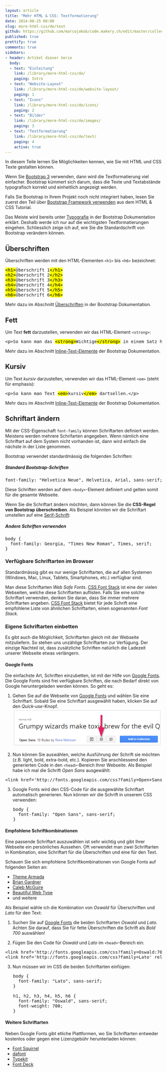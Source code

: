 ```yaml
---
layout: article
title: "Mehr HTML & CSS: Textformatierung"
date: 2014-08-25 00:00
slug: more-html-css/de/text
github: https://github.com/marcojakob/code.makery.ch/edit/master/collections/library/more-html-css-de-text.md
published: true
prettify: true
comments: true
sidebars:
- header: Artikel dieser Serie
  body:
  - text: "Einleitung"
    link: /library/more-html-css/de/
    paging: Intro
  - text: "Website-Layout"
    link: /library/more-html-css/de/website-layout/
    paging: 1
  - text: "Icons"
    link: /library/more-html-css/de/icons/
    paging: 2
  - text: "Bilder"
    link: /library/more-html-css/de/images/
    paging: 3
  - text: "Textformatierung"
    link: /library/more-html-css/de/text/
    paging: 4
    active: true
---
```


In diesem Teile lernen Sie Möglichkeiten kennen, wie Sie mit HTML und CSS Texte gestalten können.

Wenn Sie [Bootstrap 3](http://holdirbootstrap.de/) verwenden, dann wird die Textformatierung viel einfacher. Bootstrap kümmert sich darum, dass die Texte und Textabstände typografisch korrekt und einheitlich angezeigt werden.

<div class="alert alert-warning">
Falls Sie Bootstrap in Ihrem Projekt noch nicht integriert haben, lesen Sie zuerst den Teil über <a href="/library/html-css/de/part6/" class="alert-link">Bootstrap Framework verwenden</a> aus dem HTML & CSS Tutorial.
</div>

Das Meiste wird bereits unter [Typografie](http://holdirbootstrap.de/css/#type) in der Bootstrap Dokumentation erklärt. Deshalb werde ich nur auf die wichtigsten Textformatierungen eingehen. Schliesslich zeige ich auf, wie Sie die Standardschrift von Bootstrap verändern können.


## Überschriften

Überschriften werden mit den HTML-Elementen `<h1>` bis `<h6>` bezeichnet:

<pre class="prettyprint lang-html">
<mark>&lt;h1></mark>Überschrift 1<mark>&lt;/h1></mark>
<mark>&lt;h2></mark>Überschrift 2<mark>&lt;/h2></mark>
<mark>&lt;h3></mark>Überschrift 3<mark>&lt;/h3></mark>
<mark>&lt;h4></mark>Überschrift 4<mark>&lt;/h4></mark>
<mark>&lt;h5></mark>Überschrift 5<mark>&lt;/h5></mark>
<mark>&lt;h6></mark>Überschrift 6<mark>&lt;/h6></mark>
</pre>

Mehr dazu im Abschnitt [Überschriften](http://holdirbootstrap.de/css/#type-headings) in der Bootstrap Dokumentation.


## Fett

Um Text **fett** darzustellen, verwenden wir das HTML-Element `<strong>`:

<pre class="prettyprint lang-html">
&lt;p>So kann man das <mark>&lt;strong></mark>Wichtige<mark>&lt;/strong></mark> in einem Satz hervorheben.&lt;/p>
</pre>

Mehr dazu im Abschnitt [Inline-Text-Elemente](http://holdirbootstrap.de/css/#type-inline-text) der Bootstrap Dokumentation.


## Kursiv

Um Text *kursiv* darzustellen, verwenden wir das HTML-Element `<em>` (steht für emphasis):

<pre class="prettyprint lang-html">
&lt;p>So kann man Text <mark>&lt;em></mark>kursiv<mark>&lt;/em></mark> dartsellen.&lt;/p>
</pre>

Mehr dazu im Abschnitt [Inline-Text-Elemente](http://holdirbootstrap.de/css/#type-inline-text) der Bootstrap Dokumentation.


## Schriftart ändern

Mit der CSS-Eigenschaft `font-family` können Schriftarten definiert werden. Meistens werden mehrere Schrifarten angegeben. Wenn nämlich eine Schriftart auf dem System nicht vorhanden ist, dann wird einfach die nächste in der Liste genommen.

Bootstrap verwendet standardmässig die folgenden Schriften:


##### Standard Bootstrap-Schriften

<pre class="prettyprint lang-css">
font-family: "Helvetica Neue", Helvetica, Arial, sans-serif;
</pre>

Diese Schriften werden auf dem `<body>`-Element definiert und gelten somit für die gesamte Webseite.

Wenn Sie die Schriftart ändern möchten, dann können Sie die **CSS-Regel von Bootstrap überschreiben**. Als Beispiel könnten wir die Schriftart umstellen auf eine [Serif-Schrift](http://de.wikipedia.org/wiki/Serife):


##### Andere Schriften verwenden

<pre class="prettyprint lang-css">
body {
  font-family: Georgia, "Times New Roman", Times, serif;
}
</pre>


### Verfügbare Schriftarten im Browser

Standardmässig gibt es nur wenige Schriftarten, die auf allen Systemen (Windows, Mac, Linux, Tablets, Smartphones, etc.) verfügbar sind.

Man diese Schriftarten *Web Safe Fonts*. [CSS Font Stack](http://cssfontstack.com/) ist eine der vielen Webseiten, welche diese Schriftarten auflisten. Falls Sie eine solche Schriftart verwenden, denken Sie daran, dass Sie immer mehrere Schriftarten angeben. [CSS Font Stack](http://cssfontstack.com/) bietet für jede Schrift eine empfohlene Liste von ähnlichen Schriftarten, einen sogenannten *Font Stack*.


### Eigene Schriftarten einbetten

Es gibt auch die Möglichkeit, Schriftarten gleich mit der Webseite mitzuliefern. So stehen uns unzählige Schriftarten zur Verfügung. Der einzige Nachteil ist, dass zusätzliche Schriften natürlich die Ladezeit unserer Webseite etwas verlängern.


#### Google Fonts

Die einfachste Art, Schriften einzubetten, ist mit der Hilfe von [Google Fonts](https://www.google.com/fonts). Die Google Fonts sind frei verfügbare Schriften, die nach Bedarf direkt von Google heruntergeladen werden können. So geht es:

1. Gehen Sie auf die Webseite von [Google Fonts](https://www.google.com/fonts) und wählen Sie eine Schriftart. Sobald Sie eine Schriftart ausgewählt haben, klicken Sie auf den *Quick-use*-Knopf.   
![Quick Use](/assets/library/more-html-css/text/google-fonts-quick-use.png)

2. Nun können Sie auswählen, welche Ausführung der Schrift sie möchten (z.B. light, bold, extra-bold, etc.). Kopieren Sie anschliessend den generierten Code in den `<head>`-Bereich Ihrer Webseite. Als Beispiel habe ich mal die Schrift *Open Sans* ausgewählt:   
<pre class="prettyprint lang-html">
&lt;link href='http://fonts.googleapis.com/css?family=Open+Sans' rel='stylesheet' type='text/css'>
</pre>

3. Google Fonts wird den CSS-Code für die ausgewählte Schriftart automatisch generieren. Nun können wir die Schrift in unserem CSS verwenden:   
<pre class="prettyprint lang-css">
   body {
     font-family: "Open Sans", sans-serif;
   }
</pre>


#### Empfohlene Schriftkombinationen

Eine passende Schriftart auszuwählen ist sehr wichtig und gibt Ihrer Webseite ein persönliches Aussehen. Oft verwendet man zwei Schriftarten in Kombination, eine Schriftart für die Überschriften und eine für den Text.

Schauen Sie sich empfohlene Schriftkombinationen von Google Fonts auf folgenden Seiten an:
* [Theme Armada](http://blog.themearmada.com/8-amazing-google-font-combinations/)
* [Brian Gardner](http://briangardner.com/google-font-combinations/)
* [Caleb McGuire](http://www.mrmcguire.com/10-useful-google-font-combinations-for-your-next-site/)
* [Beautiful Web Type](http://hellohappy.org/beautiful-web-type/)
* und weitere

Als Beispiel wähle ich die Kombination von *Oswald* für Überschriften und *Lato* für den Text:

1. Suchen Sie auf [Google Fonts](https://www.google.com/fonts) die beiden Schriftarten *Oswald* und *Lato*. Achten Sie darauf, dass Sie für fette Überschriften die Schrift als *Bold 700* auswählen!

2. Fügen Sie den Code für *Oswald* und *Lato* im `<head>`-Bereich ein:   
<pre class="prettyprint lang-html">
&lt;link href='http://fonts.googleapis.com/css?family=Oswald:700' rel='stylesheet' type='text/css'>
&lt;link href='http://fonts.googleapis.com/css?family=Lato' rel='stylesheet' type='text/css'>
</pre>

3. Nun müssen wir im CSS die beiden Schriftarten einfügen:   
<pre class="prettyprint lang-css">
   body {
     font-family: "Lato", sans-serif;
   }
   
   h1, h2, h3, h4, h5, h6 {
     font-family: "Oswald", sans-serif;
     font-weight: 700;
   }
</pre>



#### Weitere Schriftarten

Neben Google Fonts gibt etliche Plattformen, wo Sie Schriftarten entweder kostenlos oder gegen eine Lizenzgebühr herunterladen können:

* [Font Squirrel](http://www.fontsquirrel.com/)
* [dafont](http://www.dafont.com/)
* [Typekit](https://typekit.com/)
* [Font Deck](http://fontdeck.com/)

